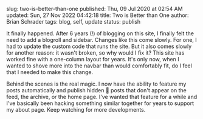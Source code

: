 slug: two-is-better-than-one
published: Thu, 09 Jul 2020 at 02:54 AM
updated: Sun, 27 Nov 2022 04:42:18 
title: Two is Better than One
author: Brian Schrader
tags: blog, self, update
status: publish

It finally happened. After 6 years (!) of blogging on this site, I finally felt the need to add a blogroll and sidebar. Changes like this come slowly. For one, I had to update the custom code that runs the site. But it also comes slowly for another reason: it wasn't broken, so why would I fix it? This site has worked fine with a one-column layout for years. It's only now, when I wanted to shove more into the navbar than would comfortably fit, do I feel that I needed to make this change.

Behind the scenes is the real magic. I now have the ability to feature my posts automatically and publish hidden 🤫 posts that don't appear on the feed, the archive, or the home page. I've wanted that feature for a while and I've basically been hacking something similar together for years to support my about page. Keep watching for more developments.

